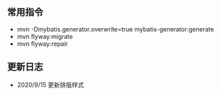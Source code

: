 ## 常用指令
   - mvn -Dmybatis.generator.overwrite=true mybatis-generator:generate
   - mvn flyway:migrate
   - mvn flyway:repair
## 更新日志
   - 2020/9/15 更新排版样式
   